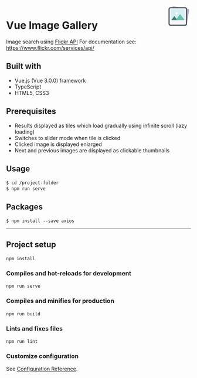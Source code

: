 <img src="./src/assets/images/logo.png" align="right" />

# Vue Image Gallery

Image search using [Flickr API](https://www.flickr.com/)
For documentation see: https://www.flickr.com/services/api/

## Built with

-   Vue.js (Vue 3.0.0) framework
-   TypeScript
-   HTML5, CSS3

## Prerequisites

-   Results displayed as tiles which load gradually using infinite scroll (lazy loading)
-   Switches to slider mode when tile is clicked
-   Clicked image is displayed enlarged
-   Next and previous images are displayed as clickable thumbnails

## Usage

```
$ cd /project-folder
$ npm run serve
```

## Packages

```
$ npm install --save axios
```

---

## Project setup

```
npm install
```

### Compiles and hot-reloads for development

```
npm run serve
```

### Compiles and minifies for production

```
npm run build
```

### Lints and fixes files

```
npm run lint
```

### Customize configuration

See [Configuration Reference](https://cli.vuejs.org/config/).
